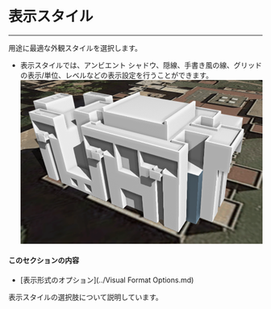 

# 表示スタイル

---

用途に最適な外観スタイルを選択します。

* 表示スタイルでは、アンビエント シャドウ、隠線、手書き風の線、グリッドの表示/単位、レベルなどの表示設定を行うことができます。![](Images/GUID-04E59A97-2913-4E31-8A52-EF7FE03CC67B-low.png)

#### このセクションの内容

* [表示形式のオプション](../Visual Format Options.md)

表示スタイルの選択肢について説明しています。

